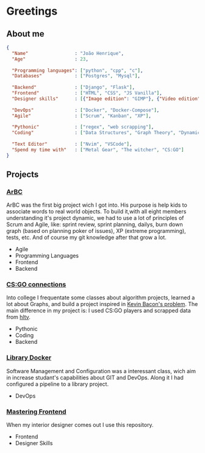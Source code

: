 # Greetings

## About me

```json
{
  "Name"                 : "João Henrique",
  "Age"                  : 23,
  
  "Programming languages": ["python", "cpp", "c"],
  "Databases"            : ["Postgres", "Mysql"],
  
  "Backend"              : ["Django", "Flask"],
  "Frontend"             : ["HTML", "CSS", "JS Vanilla"],
  "Designer skills"      : [{"Image edition": "GIMP"}, {"Video edition": "Kdenlive"}],
  
  "DevOps"               : ["Docker", "Docker-Compose"],
  "Agile"                : ["Scrum", "Kanban", "XP"],
  
  "Pythonic"             : ["regex", "web scrapping"],
  "Coding"               : ["Data Structures", "Graph Theory", "Dynamic Programming", "Design Patterns"],
  
  "Text Editor"          : ["Nvim", "VSCode"],
  "Spend my time with"   : ["Metal Gear", "The witcher", "CS:GO"]
}

```

## Projects

### [ArBC](https://github.com/fga-eps-mds/2019.2-ArBC)

ArBC was the first big project wich I got into. His purpose is help kids to associate words to real world objects.
To build it,with all eight members understanding it's project dynamic, we had to use a lot of principles of Scrum
and Agile, like: sprint review, sprint planning, dailys, burn down graph (based on planning poker of issues),
XP (extreme programming), tests, etc. And of course my git knowledge after that grow a lot.

- Agile
- Programming Languages
- Frontend
- Backend

### [CS:GO connections](https://github.com/projeto-de-algoritmos/Grafos1_csgo_connections)

Into college I frequentate some classes about algorithm projects, learned a lot about Graphs,
and build a project inspired in [Kevin Bacon's problem](https://en.wikipedia.org/wiki/Six_Degrees_of_Kevin_Bacon).
The main difference in my project is: I used CS:GO players and scrapped data from [hltv](https://www.hltv.org/).

- Pythonic
- Coding
- Backend
### [Library Docker](https://github.com/JoaoHenrique12/library_docker)

Software Management and Configuration was a interessant class, wich aim in increase studant's capabilities
about GIT and DevOps. Along it I had configured a pipeline to a library project. 

- DevOps
### [Mastering Frontend](https://github.com/JoaoHenrique12/mastering_frontend)

When my interior designer comes out I use this repository.

- Frontend
- Designer Skills
